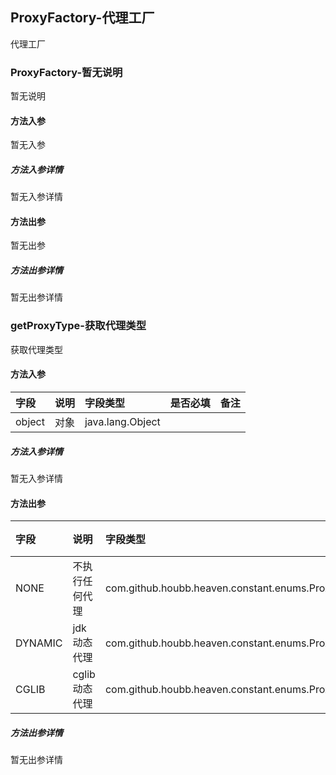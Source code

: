 ## ProxyFactory-代理工厂

代理工厂

### ProxyFactory-暂无说明

暂无说明

#### 方法入参

暂无入参

##### 方法入参详情

暂无入参详情

#### 方法出参

暂无出参

##### 方法出参详情

暂无出参详情

### getProxyType-获取代理类型

获取代理类型

#### 方法入参

| 字段 | 说明 | 字段类型 | 是否必填 | 备注 |
|:---|:---|:---|:---|:----|
| object | 对象 | java.lang.Object |  |  |

##### 方法入参详情

暂无入参详情

#### 方法出参

| 字段 | 说明 | 字段类型 | 备注 |
|:---|:---|:---|:---|
| NONE | 不执行任何代理 | com.github.houbb.heaven.constant.enums.ProxyTypeEnum |   |
| DYNAMIC | jdk 动态代理 | com.github.houbb.heaven.constant.enums.ProxyTypeEnum |   |
| CGLIB | cglib 动态代理 | com.github.houbb.heaven.constant.enums.ProxyTypeEnum |   |

##### 方法出参详情

暂无出参详情





